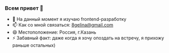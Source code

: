 ### Всем привет 👋

- 🌱 На данный момент я изучаю frontend-разработку
- 📫 Как со мной связаться: 8gelina@gmail.com
- 😄 Местоположение: Россия, г.Казань
- ⚡ Забавный факт: даже когда я хочу опоздать на встречу, я прихожу раньше остальных)

<!--
**zai-elina/zai-elina** is a ✨ _special_ ✨ repository because its `README.md` (this file) appears on your GitHub profile.
-->
